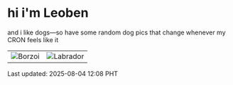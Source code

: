 # hi i'm Leoben

and i like dogs—so have some random dog pics that change whenever my CRON feels like it

|  |  |
|--------|----------|
| ![Borzoi](https://random-dog-vercel.vercel.app/api/random-borzoi?v=1754280501) | ![Labrador](https://random-dog-vercel.vercel.app/api/random-labrador?v=1754280501) |

Last updated: 2025-08-04 12:08 PHT
